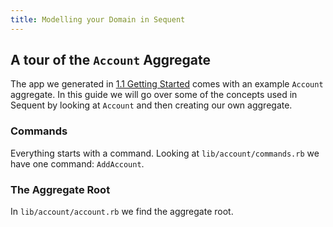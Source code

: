 ```yaml
---
title: Modelling your Domain in Sequent
---
```


## A tour of the `Account` Aggregate

The app we generated in [1.1 Getting Started](/docs/getting-started.html) comes with an example `Account` aggregate. In this guide we will go over some of the concepts used in Sequent by looking at `Account` and then creating our own aggregate.

### Commands

Everything starts with a command. Looking at `lib/account/commands.rb` we have one command: `AddAccount`.

### The Aggregate Root

In `lib/account/account.rb` we find the aggregate root.

